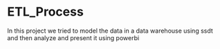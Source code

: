 # ETL_Process
In this project we tried to model the data in a data warehouse using ssdt and then analyze and present it using powerbi
